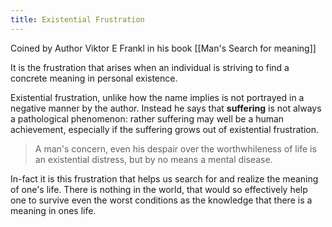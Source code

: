 ```yaml
---
title: Existential Frustration
---
```


Coined by Author Viktor E Frankl in his book [[Man's Search for meaning]]

It is the frustration that arises when an individual is striving to find a concrete meaning in personal existence.

Existential frustration, unlike how the name implies is not portrayed in a negative manner by the author. Instead he says that **suffering** is not always a pathological phenomenon: rather suffering may well be a human achievement, especially if the suffering grows out of existential frustration.

> A man's concern, even his despair over the worthwhileness of life is an existential distress, but by no means a mental disease.

In-fact it is this frustration that helps us search for and realize the meaning of one's life. There is nothing in the world, that would so effectively help one to survive even the worst conditions as the knowledge that there is a meaning in ones life.
